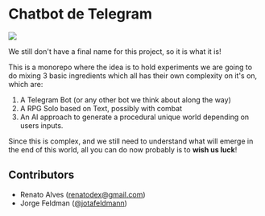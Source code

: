 # Chatbot de Telegram

![](https://user-images.githubusercontent.com/68507/177021679-9115463e-28b4-467f-aa62-4a3ee80ae4c7.png)

We still don't have a final name for this project, so it is what it is!

This is a monorepo where the idea is to hold experiments we are going to do mixing 3 basic ingredients which all has their own complexity on it's on, which are:

1. A Telegram Bot (or any other bot we think about along the way)
2. A RPG Solo based on Text, possibly with combat
3. An AI approach to generate a procedural unique world depending on users inputs.

Since this is complex, and we still need to understand what will emerge in the end of this world, all you can do now probably is to **wish us luck**!

## Contributors

- Renato Alves (renatodex@gmail.com)
- Jorge Feldman ([@jotafeldmann](https://github.com/jotafeldmann))
